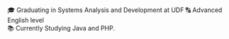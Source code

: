 🎓 Graduating in Systems Analysis and Development at UDF
🔠 Advanced English level  
📚 Currently Studying Java and PHP.
